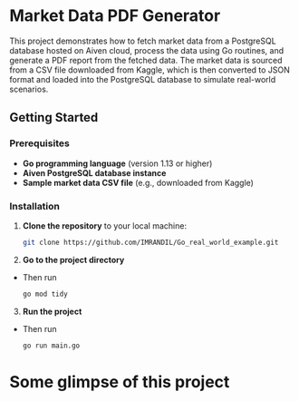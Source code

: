 # Market Data PDF Generator

This project demonstrates how to fetch market data from a PostgreSQL database hosted on Aiven cloud, process the data using Go routines, and generate a PDF report from the fetched data. The market data is sourced from a CSV file downloaded from Kaggle, which is then converted to JSON format and loaded into the PostgreSQL database to simulate real-world scenarios.

## Getting Started

### Prerequisites

- **Go programming language** (version 1.13 or higher)
- **Aiven PostgreSQL database instance**
- **Sample market data CSV file** (e.g., downloaded from Kaggle)

### Installation

1. **Clone the repository** to your local machine:
   ```bash
   git clone https://github.com/IMRANDIL/Go_real_world_example.git
   ```
2. **Go to the project directory**
- Then run 
    ```bash
    go mod tidy
    ```
3. **Run the project**
- Then run 
    ```bash
    go run main.go
    ```

# Some glimpse of this project #


